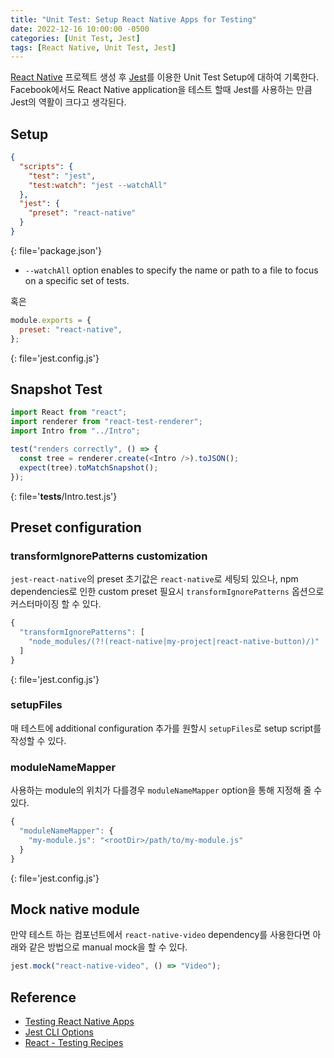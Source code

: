 ```yaml
---
title: "Unit Test: Setup React Native Apps for Testing"
date: 2022-12-16 10:00:00 -0500
categories: [Unit Test, Jest]
tags: [React Native, Unit Test, Jest]
---
```


[React Native](https://reactnative.dev/) 프로젝트 생성 후 [Jest](https://jestjs.io/)를 이용한 Unit Test Setup에 대하여 기록한다. Facebook에서도 React Native application을 테스트 할때 Jest를 사용하는 만큼 Jest의 역활이 크다고 생각된다.

## Setup

<!-- prettier-ignore-start -->
```json
{
  "scripts": {
    "test": "jest",
    "test:watch": "jest --watchAll"
  },
  "jest": {
    "preset": "react-native"
  }
}
```
{: file='package.json'}
<!-- prettier-ignore-end -->

- `--watchAll` option enables to specify the name or path to a file to focus on a specific set of tests.

혹은

<!-- prettier-ignore-start -->
```js
module.exports = {
  preset: "react-native",
};
```
{: file='jest.config.js'}
<!-- prettier-ignore-end -->

## Snapshot Test

<!-- prettier-ignore-start -->
```js
import React from "react";
import renderer from "react-test-renderer";
import Intro from "../Intro";

test("renders correctly", () => {
  const tree = renderer.create(<Intro />).toJSON();
  expect(tree).toMatchSnapshot();
});
```
{: file='__tests__/Intro.test.js'}
<!-- prettier-ignore-end -->

## Preset configuration

### **transformIgnorePatterns** customization

`jest-react-native`의 preset 초기값은 `react-native`로 세팅되 있으나, npm dependencies로 인한 custom preset 필요시 `transformIgnorePatterns` 옵션으로 커스터마이징 할 수 있다.

<!-- prettier-ignore-start -->
```js
{
  "transformIgnorePatterns": [
    "node_modules/(?!(react-native|my-project|react-native-button)/)"
  ]
}
```
{: file='jest.config.js'}
<!-- prettier-ignore-end -->

### **setupFiles**

매 테스트에 additional configuration 추가를 원할시 `setupFiles`로 setup script를 작성할 수 있다.

### **moduleNameMapper**

사용하는 module의 위치가 다를경우 `moduleNameMapper` option을 통해 지정해 줄 수 있다.

<!-- prettier-ignore-start -->
```js
{
  "moduleNameMapper": {
    "my-module.js": "<rootDir>/path/to/my-module.js"
  }
}
```
{: file='jest.config.js'}
<!-- prettier-ignore-end -->

## Mock native module

만약 테스트 하는 컴포넌트에서 `react-native-video` dependency를 사용한다면 아래와 같은 방법으로 manual mock을 할 수 있다.

```js
jest.mock("react-native-video", () => "Video");
```

## Reference

- [Testing React Native Apps](https://jestjs.io/docs/tutorial-react-native)
- [Jest CLI Options](https://archive.jestjs.io/docs/en/23.x/cli)
- [React - Testing Recipes](https://reactjs.org/docs/testing-recipes.html)
